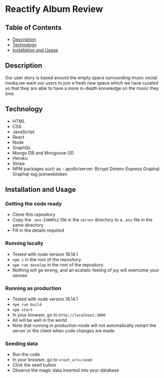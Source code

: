 # Reactify Album Review

## Table of Contents 

 - [Description](#description)
 - [Technology](#technology)
 - [Installation and Usage](#installation-and-usage)
 

## Description

Our user story is based around the empty space surrounding music social media,we want our users to join a fresh new space which we have curated so that they are able to have a  more in-depth knowledge on the music they love.


## Technology 

- HTML
- CSS
- JavaScript
- React
- Node
- GraphQL
- Mongo DB and Mongoose OD
- Heroku
- Stripe 
- NPM packages such as - apollo/server:
Bcrypt
Dotenv
Express
Graphql
Graphql-tag
jsonwebtoken


## Installation and Usage

### Getting the code ready

* Clone this repository
* Copy the `.env.EXAMPLE` file in the `server` directory to a `.env` file in the same directory
* Fill in the details required

### Running locally

* Tested with node version 18.14.1
* `npm i` in the root of the repository
* `npm run develop` in the root of the repository
* Nothing will go wrong, and an ecstatic feeling of joy will overcome your senses

### Running as production

* Tested with node version 18.14.1
* `npm run build`
* `npm start`
* In your browser, go to `http://localhost:3000`
* All will be well in the world
* Note that running in production mode will not automatically restart the server or the client when code changes are made

### Seeding data

* Run the code
* In your browser, go to `<root_url>/seed`
* Click the seed button
* Observe the magic data inserted into your database